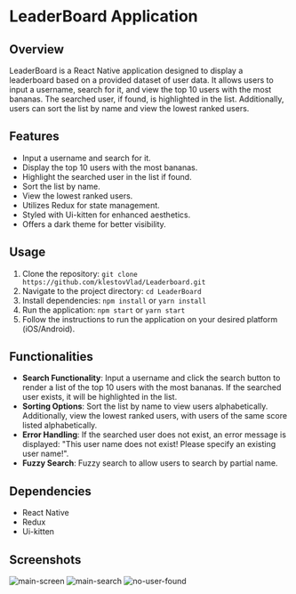 # LeaderBoard Application

## Overview

LeaderBoard is a React Native application designed to display a leaderboard based on a provided dataset of user data. It allows users to input a username, search for it, and view the top 10 users with the most bananas. The searched user, if found, is highlighted in the list. Additionally, users can sort the list by name and view the lowest ranked users.

## Features

- Input a username and search for it.
- Display the top 10 users with the most bananas.
- Highlight the searched user in the list if found.
- Sort the list by name.
- View the lowest ranked users.
- Utilizes Redux for state management.
- Styled with Ui-kitten for enhanced aesthetics.
- Offers a dark theme for better visibility.

## Usage

1. Clone the repository: `git clone https://github.com/klestovVlad/Leaderboard.git`
2. Navigate to the project directory: `cd LeaderBoard`
3. Install dependencies: `npm install` or `yarn install`
4. Run the application: `npm start` or `yarn start`
5. Follow the instructions to run the application on your desired platform (iOS/Android).

## Functionalities

- **Search Functionality**: Input a username and click the search button to render a list of the top 10 users with the most bananas. If the searched user exists, it will be highlighted in the list.
- **Sorting Options**: Sort the list by name to view users alphabetically. Additionally, view the lowest ranked users, with users of the same score listed alphabetically.
- **Error Handling**: If the searched user does not exist, an error message is displayed: "This user name does not exist! Please specify an existing user name!".
- **Fuzzy Search**: Fuzzy search to allow users to search by partial name.

## Dependencies

- React Native
- Redux
- Ui-kitten

## Screenshots

![main-screen](screenshots/main-screen.png)
![main-search](screenshots/main-search.png)
![no-user-found](screenshots/no-users-state.png)
